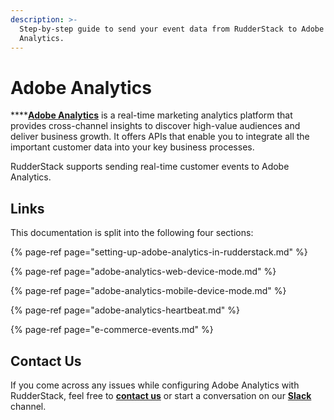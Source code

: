 ```yaml
---
description: >-
  Step-by-step guide to send your event data from RudderStack to Adobe
  Analytics.
---
```


# Adobe Analytics

\*\*\*\*[**Adobe Analytics**](https://www.adobe.io/apis/experiencecloud/analytics.html) is a real-time marketing analytics platform that provides cross-channel insights to discover high-value audiences and deliver business growth. It offers APIs that enable you to integrate all the important customer data into your key business processes.

RudderStack supports sending real-time customer events to Adobe Analytics.

## Links

This documentation is split into the following four sections:

{% page-ref page="setting-up-adobe-analytics-in-rudderstack.md" %}

{% page-ref page="adobe-analytics-web-device-mode.md" %}

{% page-ref page="adobe-analytics-mobile-device-mode.md" %}

{% page-ref page="adobe-analytics-heartbeat.md" %}

{% page-ref page="e-commerce-events.md" %}

## Contact Us

If you come across any issues while configuring Adobe Analytics with RudderStack, feel free to [**contact us**](mailto:%20docs@rudderstack.com) or start a conversation on our [**Slack**](https://resources.rudderstack.com/join-rudderstack-slack) channel.

